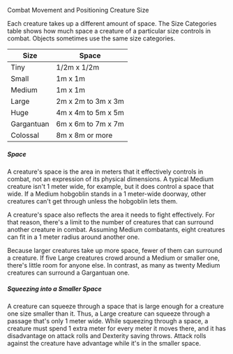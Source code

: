 Combat
Movement and Positioning
Creature Size
<p>
  Each creature takes up a different amount of space. The Size Categories table shows how much space a creature of a particular size controls in combat. Objects sometimes use the same size categories.
</p>
<table class="table table-sm">
  <thead><tr><th>Size</th><th>Space</th></tr></thead>
  <tbody>
    <tr><td>Tiny</td><td>1/2m x 1/2m</td></tr>
    <tr><td>Small</td><td>1m x 1m</td></tr>
    <tr><td>Medium</td><td>1m x 1m</td></tr>
    <tr><td>Large</td><td>2m x 2m to 3m x 3m</td></tr>
    <tr><td>Huge</td><td>4m x 4m to 5m x 5m</td></tr>
    <tr><td>Gargantuan</td><td>6m x 6m to 7m x 7m</td></tr>
    <tr><td>Colossal</td><td>8m x 8m or more</td></tr>
  </tbody>
</table>
<h5>Space</h5>
<p>
  A creature's space is the area in meters that it effectively controls in combat, not an expression of its physical dimensions. A typical Medium creature isn't 1 meter wide, for example, but it does control a space that wide. If a Medium hobgoblin stands in a 1 meter-wide doorway, other creatures can't get through unless the hobgoblin lets them.
</p>
<p>
  A creature's space also reflects the area it needs to fight effectively. For that reason, there's a limit to the number of creatures that can surround another creature in combat. Assuming Medium combatants, eight creatures can fit in a 1 meter radius around another one.
</p>
<p>
  Because larger creatures take up more space, fewer of them can surround a creature. If five Large creatures crowd around a Medium or smaller one, there's little room for anyone else. In contrast, as many as twenty Medium creatures can surround a Gargantuan one.
</p>
<h5>Squeezing into a Smaller Space</h5>
<p>
  A creature can squeeze through a space that is large enough for a creature one size smaller than it. Thus, a Large creature can squeeze through a passage that's only 1 meter wide. While squeezing through a space, a creature must spend 1 extra meter for every meter it moves there, and it has disadvantage on attack rolls and Dexterity saving throws. Attack rolls against the creature have advantage while it's in the smaller space.
</p>
